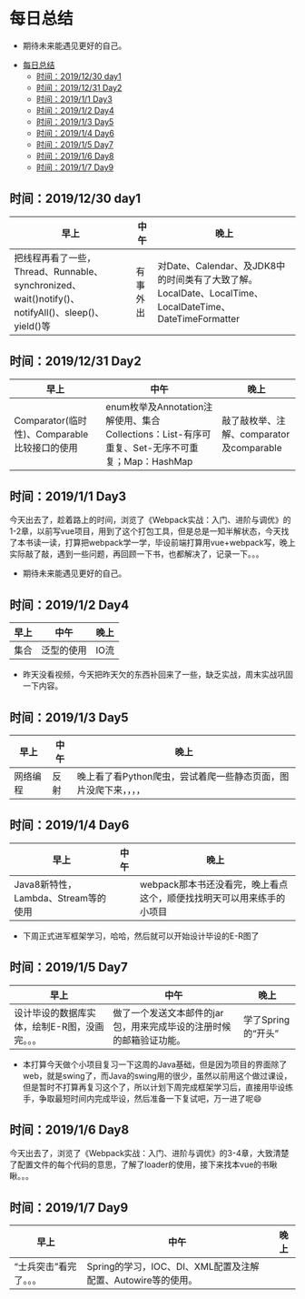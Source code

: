# 每日总结

- 期待未来能遇见更好的自己。

<!-- TOC -->

- [每日总结](#每日总结)
    - [时间：2019/12/30 day1](#时间20191230-day1)
    - [时间：2019/12/31 Day2](#时间20191231-day2)
    - [时间：2019/1/1 Day3](#时间201911-day3)
    - [时间：2019/1/2 Day4](#时间201912-day4)
    - [时间：2019/1/3 Day5](#时间201913-day5)
    - [时间：2019/1/4 Day6](#时间201914-day6)
    - [时间：2019/1/5 Day7](#时间201915-day7)
    - [时间：2019/1/6 Day8](#时间201916-day8)
    - [时间：2019/1/7 Day9](#时间201917-day9)

<!-- /TOC -->

## 时间：2019/12/30 day1

| 早上 | 中午 | 晚上 |
| ---- | ---- | ---- |
| 把线程再看了一些，Thread、Runnable、synchronized、wait()notify()、notifyAll()、sleep()、yield()等 | 有事外出 | 对Date、Calendar、及JDK8中的时间类有了大致了解。LocalDate、LocalTime、LocalDateTime、DateTimeFormatter |

## 时间：2019/12/31 Day2

| 早上 | 中午 | 晚上 |
| ---- | ---- | ---- |
| Comparator(临时性)、Comparable比较接口的使用 | enum枚举及Annotation注解使用、集合Collections：List-有序可重复、Set-无序不可重复；Map：HashMap | 敲了敲枚举、注解、comparator及comparable |

## 时间：2019/1/1 Day3

今天出去了，趁着路上的时间，浏览了《Webpack实战：入门、进阶与调优》的1-2章，以前写vue项目，用到了这个打包工具，但是总是一知半解状态，今天找了本书读一读，打算把webpack学一学，毕设前端打算用vue+webpack写，晚上实际敲了敲，遇到一些问题，再回顾一下书，也都解决了，记录一下。。。

- 期待未来能遇见更好的自己。

## 时间：2019/1/2 Day4

| 早上 | 中午 | 晚上 |
| ---- | ---- | ---- |
| 集合 | 泛型的使用 | IO流 |

- 昨天没看视频，今天把昨天欠的东西补回来了一些，缺乏实战，周末实战巩固一下内容。

## 时间：2019/1/3 Day5

| 早上 | 中午 | 晚上 |
| ---- | ---- | ---- |
| 网络编程 | 反射 | 晚上看了看Python爬虫，尝试着爬一些静态页面，图片没爬下来，，，， |

## 时间：2019/1/4 Day6

| 早上 | 中午 | 晚上 |
| ---- | ---- | ---- |
| Java8新特性，Lambda、Stream等的使用| | webpack那本书还没看完，晚上看点这个，顺便找找明天可以用来练手的小项目 |

- 下周正式进军框架学习，哈哈，然后就可以开始设计毕设的E-R图了

## 时间：2019/1/5 Day7

|早上|中午|晚上|
| ---- | ---- | ---- |
|设计毕设的数据库实体，绘制E-R图，没画完。。。|做了一个发送文本邮件的jar包，用来完成毕设的注册时候的邮箱验证功能。|学了Spring的“开头”|

- 本打算今天做个小项目复习一下这周的Java基础，但是因为项目的界面除了web，就是swing了，而Java的swing用的很少，虽然以前用这个做过课设，但是暂时不打算再复习这个了，所以计划下周完成框架学习后，直接用毕设练手，争取最短时间内完成毕设，然后准备一下复试吧，万一进了呢😄

## 时间：2019/1/6 Day8

今天出去了，浏览了《Webpack实战：入门、进阶与调优》的3-4章，大致清楚了配置文件的每个代码的意思，了解了loader的使用，接下来找本vue的书瞅瞅。。。

## 时间：2019/1/7 Day9

|早上|中午|晚上|
| ---- | ---- | ---- |
|“士兵突击”看完了。。。|Spring的学习，IOC、DI、XML配置及注解配置、Autowire等的使用。|